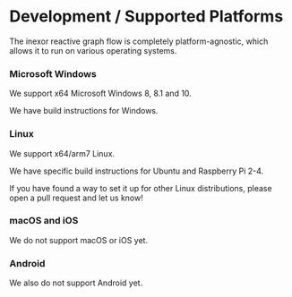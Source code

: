 # Development / Supported Platforms

The inexor reactive graph flow is completely platform-agnostic, which allows it to run on various operating systems.

### Microsoft Windows

We support x64 Microsoft Windows 8, 8.1 and 10.

We have build instructions for Windows.

### Linux

We support x64/arm7 Linux.

We have specific build instructions for Ubuntu and Raspberry Pi 2-4.

If you have found a way to set it up for other Linux distributions, please open a pull request and let us know!

### macOS and iOS

We do not support macOS or iOS yet.

### Android

We also do not support Android yet.
